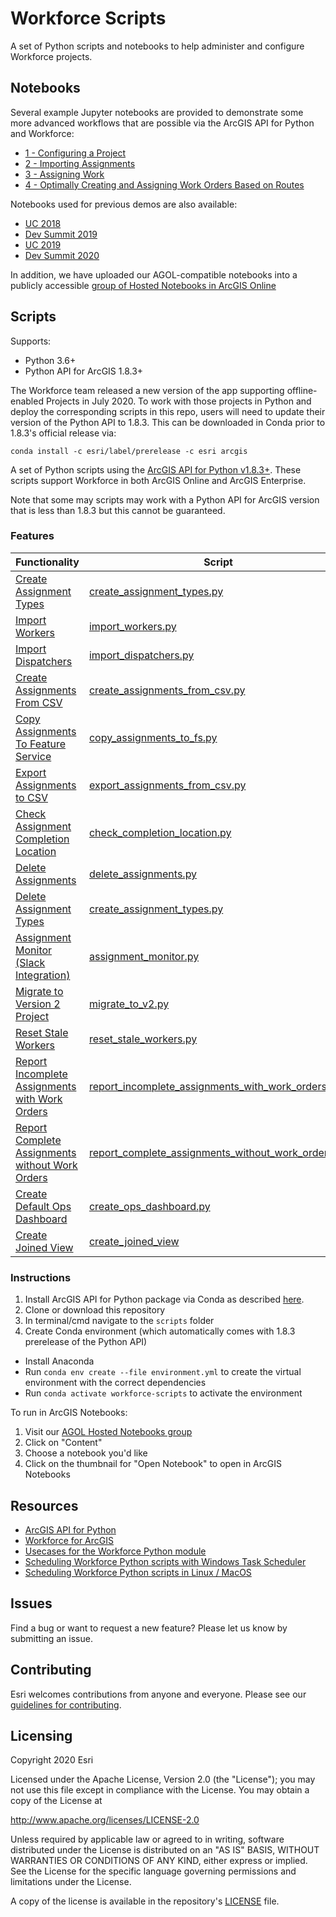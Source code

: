 # Workforce Scripts
A set of Python scripts and notebooks to help administer and configure Workforce projects.

## Notebooks

Several example Jupyter notebooks are provided to demonstrate some more advanced workflows that are possible via the ArcGIS API for Python and Workforce:
- [1 - Configuring a Project](notebooks/examples/1%20-%20Configuring%20a%20Project.ipynb)
- [2 - Importing Assignments](notebooks/examples/2%20-%20Importing%20Assignments.ipynb)
- [3 - Assigning Work](notebooks/examples/3%20-%20Assigning%20Work.ipynb)
- [4 - Optimally Creating and Assigning Work Orders Based on Routes](notebooks/examples/4%20-%20Optimally%20Creating%20and%20Assigning%20Work%20Orders%20Based%20on%20Routes.ipynb)

Notebooks used for previous demos are also available:
- [UC 2018](notebooks/UC_2018)
- [Dev Summit 2019](notebooks/dev_summit_2019)
- [UC 2019](notebooks/UC_2019)
- [Dev Summit 2020](notebooks/dev_summit_2020)

In addition, we have uploaded our AGOL-compatible notebooks into a publicly accessible [group of Hosted Notebooks in ArcGIS Online](https://arcgis.com/home/group.html?id=c1695c0c2f9945a8a7fee7dd106c74ae)

## Scripts

Supports:
- Python 3.6+
- Python API for ArcGIS 1.8.3+

The Workforce team released a new version of the app supporting offline-enabled Projects in July 2020. To work with
those projects in Python and deploy the corresponding scripts in this repo, users will need to update their version
of the Python API to 1.8.3. This can be downloaded in Conda prior to 1.8.3's official release via:

`conda install -c esri/label/prerelease -c esri arcgis`

A set of Python scripts using the [ArcGIS API for Python v1.8.3+](https://developers.arcgis.com/python/).
These scripts support Workforce in both ArcGIS Online and ArcGIS Enterprise.

Note that some may scripts may work with a Python API for ArcGIS version that is less than 1.8.3 but this cannot 
be guaranteed.

### Features

| Functionality                                                        | Script                                                                            
|----------------------------------------------------------------------|----------------------------------------------------------------------------------------|
| [Create Assignment Types ](create_assignment_types.md)               | [create_assignment_types.py](scripts/create_assignment_types.py)              |
| [Import Workers](import_workers.md)                                  | [import_workers.py](scripts/import_workers.py)                       |
| [Import Dispatchers](import_dispatchers.md)                          | [import_dispatchers.py](scripts/import_dispatchers.py)
| [Create Assignments From CSV](create_assignments_from_csv_readme.md) | [create_assignments_from_csv.py](scripts/create_assignments_from_csv.py)          |
| [Copy Assignments To Feature Service](copy_assignments_to_fs_readme.md) | [copy_assignments_to_fs.py](scripts/copy_assignments_to_fs.py)                  |
| [Export Assignments to CSV](export_assignments_to_csv_readme.md)     | [export_assignments_from_csv.py](scripts/export_assignments_from_csv.py)          |
| [Check Assignment Completion Location](check_completion_location.md)         | [check_completion_location.py](scripts/check_completion_location.py)            |
| [Delete Assignments](delete_assignments_readme.md)                   | [delete_assignments.py](scripts/delete_assignments.py)          |                   |
| [Delete Assignment Types ](delete_assignment_types.md)               | [create_assignment_types.py](scripts/create_assignment_types.py)              |
| [Assignment Monitor (Slack Integration)](assignment_monitor.md)                           | [assignment_monitor.py](scripts/assignment_monitor.py) |
| [Migrate to Version 2 Project](migrate_to_v2.md) | [migrate_to_v2.py](scripts/migrate_to_v2.py) |
| [Reset Stale Workers ](reset_stale_workers.md)               | [reset_stale_workers.py](scripts/reset_stale_workers.py)              |
| [Report Incomplete Assignments with Work Orders ](report_incomplete_assignments_with_work_orders.md)               | [report_incomplete_assignments_with_work_orders.py](scripts/report_incomplete_assignments_with_work_orders.py)    
| [Report Complete Assignments without Work Orders](report_complete_assignments_without_work_orders.md)               | [report_complete_assignments_without_work_orders.py](scripts/report_complete_assignments_without_work_orders.py)    
| [Create Default Ops Dashboard](create_ops_dashboard.md)              | [create_ops_dashboard.py](scripts/create_ops_dashboard.py)|
| [Create Joined View](create_joined_view.md) | [create_joined_view](scripts/created_joined_view.py) |

### Instructions


1. Install ArcGIS API for Python package via Conda as described [here](https://developers.arcgis.com/python/guide/install-and-set-up/).
2. Clone or download this repository
3. In terminal/cmd navigate to the `scripts` folder
4. Create Conda environment (which automatically comes with 1.8.3 prerelease of the Python API)
- Install Anaconda
- Run `conda env create --file environment.yml` to create the virtual environment with the correct dependencies
- Run `conda activate workforce-scripts` to activate the environment

To run in ArcGIS Notebooks:
1. Visit our [AGOL Hosted Notebooks group](https://arcgis.com/home/group.html?id=c1695c0c2f9945a8a7fee7dd106c74ae#overview)
2. Click on "Content"
3. Choose a notebook you'd like
4. Click on the thumbnail for "Open Notebook" to open in ArcGIS Notebooks

## Resources

 * [ArcGIS API for Python](https://developers.arcgis.com/python)
 * [Workforce for ArcGIS](http://www.esri.com/products/workforce-for-arcgis)
 * [Usecases for the Workforce Python module](https://www.esri.com/arcgis-blog/products/workforce/field-mobility/automate-workforce-with-arcgis-api-for-python/)
 * [Scheduling Workforce Python scripts with Windows Task Scheduler](https://community.esri.com/groups/workforce-for-arcgis/blog/2020/05/14/schedule-tasks-for-workforce)
 * [Scheduling Workforce Python scripts in Linux / MacOS](scheduling_with_python.md)

## Issues

Find a bug or want to request a new feature?  Please let us know by submitting an issue.

## Contributing

Esri welcomes contributions from anyone and everyone.
Please see our [guidelines for contributing](https://github.com/esri/contributing).

## Licensing

Copyright 2020 Esri

Licensed under the Apache License, Version 2.0 (the "License");
you may not use this file except in compliance with the License.
You may obtain a copy of the License at

http://www.apache.org/licenses/LICENSE-2.0

Unless required by applicable law or agreed to in writing, software
distributed under the License is distributed on an "AS IS" BASIS,
WITHOUT WARRANTIES OR CONDITIONS OF ANY KIND, either express or implied.
See the License for the specific language governing permissions and
limitations under the License.

A copy of the license is available in the repository's
[LICENSE](LICENSE) file.
